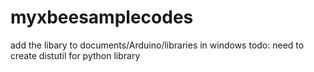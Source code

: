 # myxbeesamplecodes
add the libary to documents/Arduino/libraries in windows
todo: need to create distutil for python library
